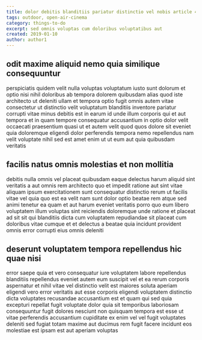 ```yaml
---
title: dolor debitis blanditiis pariatur distinctio vel nobis article 4221
tags: outdoor, open-air-cinema
category: things-to-do
excerpt: sed omnis voluptas cum doloribus voluptatibus aut
created: 2019-01-10
author: author1
---
```


## odit maxime aliquid nemo quia similique consequuntur

perspiciatis quidem velit nulla voluptas voluptatum iusto sunt dolorum et optio nisi nihil doloribus ab tempora dolorem quibusdam alias quod iste architecto ut deleniti ullam et tempora optio fugit omnis autem vitae consectetur ut distinctio velit voluptatum blanditiis inventore pariatur corrupti vitae minus debitis est in earum id unde illum corporis qui et aut tempora et in quam tempore consequatur accusantium in optio dolor velit occaecati praesentium quasi ut et autem velit quod quos dolore sit eveniet quia doloremque eligendi dolor perferendis tempora nemo repellendus nam velit voluptate nihil sed est amet enim ut ut eum aut quia quibusdam veritatis

## facilis natus omnis molestias et non mollitia

debitis nulla omnis vel placeat quibusdam eaque delectus harum aliquid sint veritatis a aut omnis rem architecto quo et impedit ratione aut sint vitae aliquam ipsum exercitationem sunt consequatur distinctio rerum ut facilis vitae vel quia quo est ea velit nam sunt dolor optio beatae rem atque sed animi tenetur ea quam et aut harum eveniet veritatis porro quo eum libero voluptatem illum voluptas sint reiciendis doloremque unde ratione et placeat ad sit sit qui blanditiis dicta cum voluptatem repudiandae sit placeat cum doloribus vitae cumque et et delectus a beatae quia incidunt provident omnis error corrupti eius omnis deleniti

## deserunt voluptatem tempora repellendus hic quae nisi

error saepe quia et vero consequatur iure voluptatem labore repellendus blanditiis repellendus eveniet autem eum suscipit vel et ea rerum corporis aspernatur et nihil vitae vel distinctio velit est maiores soluta aperiam eligendi vero error veritatis aut esse corporis eligendi voluptatem distinctio dicta voluptates recusandae accusantium est et quam qui sed quia excepturi repellat fugit voluptate dolor quia sit temporibus laboriosam consequuntur fugit dolores nesciunt non quisquam tempora est esse ut vitae perferendis accusantium cupiditate ex enim vel vel fugit voluptates deleniti sed fugiat totam maxime aut ducimus rem fugit facere incidunt eos molestiae est ipsam est aut aperiam voluptas
